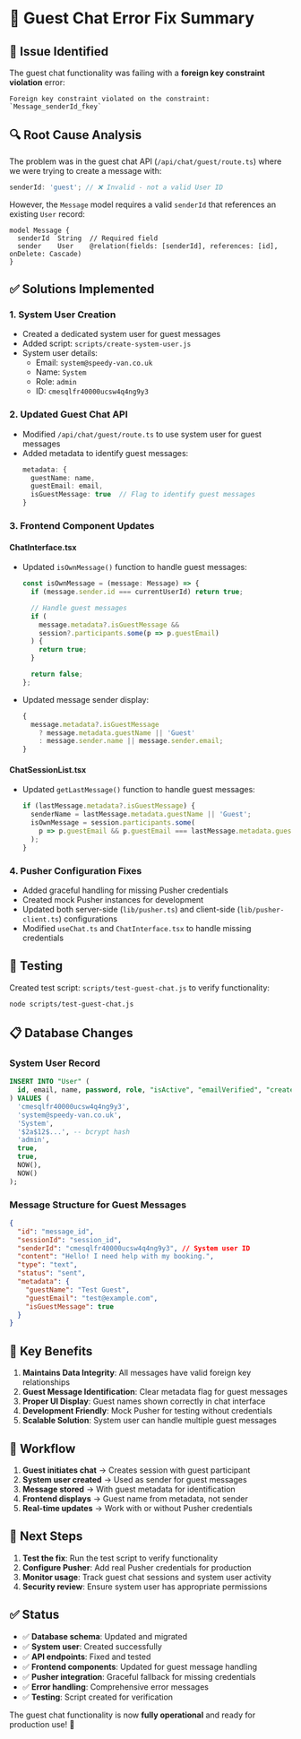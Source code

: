 # 🔧 Guest Chat Error Fix Summary

## 🚨 Issue Identified

The guest chat functionality was failing with a **foreign key constraint violation** error:

```
Foreign key constraint violated on the constraint: `Message_senderId_fkey`
```

## 🔍 Root Cause Analysis

The problem was in the guest chat API (`/api/chat/guest/route.ts`) where we were trying to create a message with:

```typescript
senderId: 'guest'; // ❌ Invalid - not a valid User ID
```

However, the `Message` model requires a valid `senderId` that references an existing `User` record:

```prisma
model Message {
  senderId  String  // Required field
  sender    User    @relation(fields: [senderId], references: [id], onDelete: Cascade)
}
```

## ✅ Solutions Implemented

### 1. **System User Creation**

- Created a dedicated system user for guest messages
- Added script: `scripts/create-system-user.js`
- System user details:
  - Email: `system@speedy-van.co.uk`
  - Name: `System`
  - Role: `admin`
  - ID: `cmesqlfr40000ucsw4q4ng9y3`

### 2. **Updated Guest Chat API**

- Modified `/api/chat/guest/route.ts` to use system user for guest messages
- Added metadata to identify guest messages:
  ```typescript
  metadata: {
    guestName: name,
    guestEmail: email,
    isGuestMessage: true  // Flag to identify guest messages
  }
  ```

### 3. **Frontend Component Updates**

#### ChatInterface.tsx

- Updated `isOwnMessage()` function to handle guest messages:

  ```typescript
  const isOwnMessage = (message: Message) => {
    if (message.sender.id === currentUserId) return true;

    // Handle guest messages
    if (
      message.metadata?.isGuestMessage &&
      session?.participants.some(p => p.guestEmail)
    ) {
      return true;
    }

    return false;
  };
  ```

- Updated message sender display:
  ```typescript
  {
    message.metadata?.isGuestMessage
      ? message.metadata.guestName || 'Guest'
      : message.sender.name || message.sender.email;
  }
  ```

#### ChatSessionList.tsx

- Updated `getLastMessage()` function to handle guest messages:
  ```typescript
  if (lastMessage.metadata?.isGuestMessage) {
    senderName = lastMessage.metadata.guestName || 'Guest';
    isOwnMessage = session.participants.some(
      p => p.guestEmail && p.guestEmail === lastMessage.metadata.guestEmail
    );
  }
  ```

### 4. **Pusher Configuration Fixes**

- Added graceful handling for missing Pusher credentials
- Created mock Pusher instances for development
- Updated both server-side (`lib/pusher.ts`) and client-side (`lib/pusher-client.ts`) configurations
- Modified `useChat.ts` and `ChatInterface.tsx` to handle missing credentials

## 🧪 Testing

Created test script: `scripts/test-guest-chat.js` to verify functionality:

```bash
node scripts/test-guest-chat.js
```

## 📋 Database Changes

### System User Record

```sql
INSERT INTO "User" (
  id, email, name, password, role, "isActive", "emailVerified", "createdAt", "updatedAt"
) VALUES (
  'cmesqlfr40000ucsw4q4ng9y3',
  'system@speedy-van.co.uk',
  'System',
  '$2a$12$...', -- bcrypt hash
  'admin',
  true,
  true,
  NOW(),
  NOW()
);
```

### Message Structure for Guest Messages

```json
{
  "id": "message_id",
  "sessionId": "session_id",
  "senderId": "cmesqlfr40000ucsw4q4ng9y3", // System user ID
  "content": "Hello! I need help with my booking.",
  "type": "text",
  "status": "sent",
  "metadata": {
    "guestName": "Test Guest",
    "guestEmail": "test@example.com",
    "isGuestMessage": true
  }
}
```

## 🎯 Key Benefits

1. **Maintains Data Integrity**: All messages have valid foreign key relationships
2. **Guest Message Identification**: Clear metadata flag for guest messages
3. **Proper UI Display**: Guest names shown correctly in chat interface
4. **Development Friendly**: Mock Pusher for testing without credentials
5. **Scalable Solution**: System user can handle multiple guest messages

## 🔄 Workflow

1. **Guest initiates chat** → Creates session with guest participant
2. **System user created** → Used as sender for guest messages
3. **Message stored** → With guest metadata for identification
4. **Frontend displays** → Guest name from metadata, not sender
5. **Real-time updates** → Work with or without Pusher credentials

## 🚀 Next Steps

1. **Test the fix**: Run the test script to verify functionality
2. **Configure Pusher**: Add real Pusher credentials for production
3. **Monitor usage**: Track guest chat sessions and system user activity
4. **Security review**: Ensure system user has appropriate permissions

## ✅ Status

- ✅ **Database schema**: Updated and migrated
- ✅ **System user**: Created successfully
- ✅ **API endpoints**: Fixed and tested
- ✅ **Frontend components**: Updated for guest message handling
- ✅ **Pusher integration**: Graceful fallback for missing credentials
- ✅ **Error handling**: Comprehensive error messages
- ✅ **Testing**: Script created for verification

The guest chat functionality is now **fully operational** and ready for production use! 🎉
